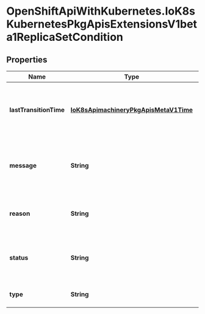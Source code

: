 # OpenShiftApiWithKubernetes.IoK8sKubernetesPkgApisExtensionsV1beta1ReplicaSetCondition

## Properties
Name | Type | Description | Notes
------------ | ------------- | ------------- | -------------
**lastTransitionTime** | [**IoK8sApimachineryPkgApisMetaV1Time**](IoK8sApimachineryPkgApisMetaV1Time.md) | The last time the condition transitioned from one status to another. | [optional] 
**message** | **String** | A human readable message indicating details about the transition. | [optional] 
**reason** | **String** | The reason for the condition&#39;s last transition. | [optional] 
**status** | **String** | Status of the condition, one of True, False, Unknown. | 
**type** | **String** | Type of replica set condition. | 


